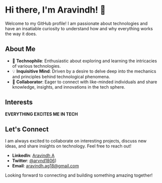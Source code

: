 # Hi there, I'm Aravindh! 👋

Welcome to my GitHub profile! I am passionate about technologies and have an insatiable curiosity to understand how and why everything works the way it does. 

## About Me
- 🌟 **Technophile**: Enthusiastic about exploring and learning the intricacies of various technologies.
- 💡 **Inquisitive Mind**: Driven by a desire to delve deep into the mechanics and principles behind technological phenomena.
- 🤝 **Collaborator**: Eager to connect with like-minded individuals and share knowledge, insights, and innovations in the tech sphere.

## Interests
**EVERYTHING EXCITES ME IN TECH**

## Let's Connect
I am always excited to collaborate on interesting projects, discuss new ideas, and share insights on technology. Feel free to reach out!

- **LinkedIn**: [Aravindh A](https://www.linkedin.com/in/aravindh-a-983952258/)
- **Twitter**: [@arvnd1806](https://x.com/arvnd1806))
- **Email**: aravindh.ag18@gmail.com

Looking forward to connecting and building something amazing together!
